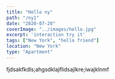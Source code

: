 ```yaml
---
title: "Hello ny"
path: "/ny1"
date: "2020-07-20"
coverImage: "../images/hello.jpg"
excerpt: 'interaction try it'
tags: ["New York", "hello friend"]
location: "New York"
type: "Apartment"
---
```


fjdsakfkdls;ahgsdklajflidsajlkre;iwajklnmf